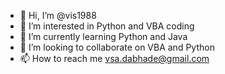 - 👋 Hi, I’m @vis1988
- 👀 I’m interested in Python and VBA coding
- 🌱 I’m currently learning Python and Java
- 💞️ I’m looking to collaborate on VBA and Python
- 📫 How to reach me vsa.dabhade@gmail.com

<!---
vis1988/vis1988 is a ✨ special ✨ repository because its `README.md` (this file) appears on your GitHub profile.
You can click the Preview link to take a look at your changes.
--->
